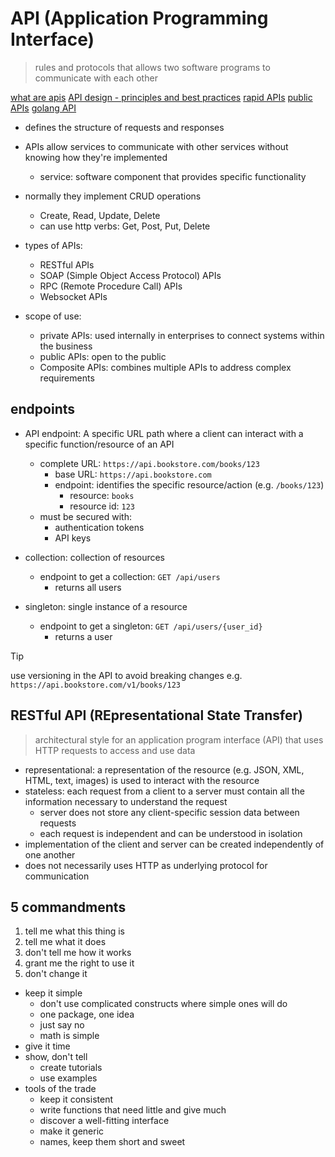 
# API (Application Programming Interface)

> rules and protocols that allows two software programs to communicate with each other

[what are apis](https://www.redhat.com/en/topics/api/what-are-application-programming-interfaces)
[API design - principles and best practices](https://yourbasic.org/algorithms/your-basic-api/)
[rapid APIs](https://rapidapi.com/)
[public APIs](https://github.com/public-apis/public-apis)
[golang API](/golang.md#restful-api-with-http-requests)

- defines the structure of requests and responses
- APIs allow services to communicate with other services without knowing how they're implemented
  - service: software component that provides specific functionality
- normally they implement CRUD operations
  - Create, Read, Update, Delete
  - can use http verbs: Get, Post, Put, Delete

- types of APIs:
  - RESTful APIs
  - SOAP (Simple Object Access Protocol) APIs
  - RPC (Remote Procedure Call) APIs
  - Websocket APIs

- scope of use:
  - private APIs: used internally in enterprises to connect systems within the business
  - public APIs: open to the public
  - Composite APIs: combines multiple APIs to address complex requirements

## endpoints

- API endpoint: A specific URL path where a client can interact with a specific function/resource of an API
  - complete URL: `https://api.bookstore.com/books/123`
    - base URL: `https://api.bookstore.com`
    - endpoint: identifies the specific resource/action (e.g. `/books/123`)
      - resource: `books`
      - resource id: `123`
  - must be secured with:
    - authentication tokens
    - API keys

- collection: collection of resources
  - endpoint to get a collection: `GET /api/users`
    - returns all users
- singleton: single instance of a resource
  - endpoint to get a singleton: `GET /api/users/{user_id}`
    - returns a user

> [!TIP]
> use versioning in the API to avoid breaking changes
> e.g. `https://api.bookstore.com/v1/books/123`

## RESTful API (REpresentational State Transfer)

> architectural style for an application program interface (API) that uses HTTP requests to access and use data

- representational: a representation of the resource (e.g. JSON, XML, HTML, text, images) is used to interact with the resource
- stateless: each request from a client to a server must contain all the information necessary to understand the request
  - server does not store any client-specific session data between requests
  - each request is independent and can be understood in isolation
- implementation of the client and server can be created independently of one another
- does not necessarily uses HTTP as underlying protocol for communication

## 5 commandments

1. tell me what this thing is
1. tell me what it does
1. don't tell me how it works
1. grant me the right to use it
1. don't change it

- keep it simple
  - don't use complicated constructs where simple ones will do
  - one package, one idea
  - just say no
  - math is simple
- give it time
- show, don't tell
  - create tutorials
  - use examples
- tools of the trade
  - keep it consistent
  - write functions that need little and give much
  - discover a well-fitting interface
  - make it generic
  - names, keep them short and sweet
